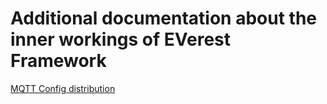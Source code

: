 # Additional documentation about the inner workings of EVerest Framework

[MQTT Config distribution](MQTTConfigDistribution.md)

